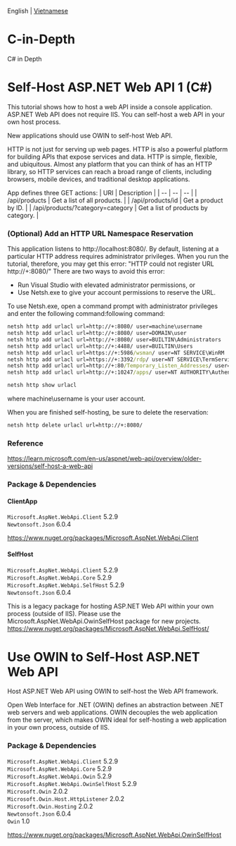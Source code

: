 English | [Vietnamese](./README_vi_VN.md)

# C-in-Depth
C# in Depth

# Self-Host ASP.NET Web API 1 (C#)

This tutorial shows how to host a web API inside a console application. ASP.NET Web API does not require IIS. You can self-host a web API in your own host process.

New applications should use OWIN to self-host Web API.

HTTP is not just for serving up web pages. HTTP is also a powerful platform for building APIs that expose services and data. HTTP is simple, flexible, and ubiquitous. Almost any platform that you can think of has an HTTP library, so HTTP services can reach a broad range of clients, including browsers, mobile devices, and traditional desktop applications.

App defines three GET actions:
| URI | Description |
| -- | -- | -- |
| /api/products | Get a list of all products. |
| /api/products/id | Get a product by ID. |
| /api/products/?category=category | Get a list of products by category. |

### (Optional) Add an HTTP URL Namespace Reservation

This application listens to http://localhost:8080/. By default, listening at a particular HTTP address requires administrator privileges. When you run the tutorial, therefore, you may get this error: "HTTP could not register URL http://+:8080/" There are two ways to avoid this error:

- Run Visual Studio with elevated administrator permissions, or
- Use Netsh.exe to give your account permissions to reserve the URL.

To use Netsh.exe, open a command prompt with administrator privileges and enter the following command:following command:

```bat
netsh http add urlacl url=http://+:8080/ user=machine\username
netsh http add urlacl url=http://+:8080/ user=DOMAIN\user
netsh http add urlacl url=http://+:8080/ user=BUILTIN\Administrators
netsh http add urlacl url=http://+:4488/ user=BUILTIN\Users
netsh http add urlacl url=https://+:5986/wsman/ user=NT SERVICE\WinRM
netsh http add urlacl url=https://+:3392/rdp/ user=NT SERVICE\TermService
netsh http add urlacl url=http://+:80/Temporary_Listen_Addresses/ user=\Everyone
netsh http add urlacl url=http://+:10247/apps/ user=NT AUTHORITY\Authenticated Users

netsh http show urlacl
```

where machine\username is your user account.

When you are finished self-hosting, be sure to delete the reservation:

```bat
netsh http delete urlacl url=http://+:8080/
```

### Reference
https://learn.microsoft.com/en-us/aspnet/web-api/overview/older-versions/self-host-a-web-api

### Package & Dependencies

#### ClientApp
`Microsoft.AspNet.WebApi.Client` 5.2.9  
`Newtonsoft.Json` 6.0.4

https://www.nuget.org/packages/Microsoft.AspNet.WebApi.Client

#### SelfHost
`Microsoft.AspNet.WebApi.Client` 5.2.9  
`Microsoft.AspNet.WebApi.Core` 5.2.9  
`Microsoft.AspNet.WebApi.SelfHost` 5.2.9  
`Newtonsoft.Json` 6.0.4

This is a legacy package for hosting ASP.NET Web API within your own process (outside of IIS). Please use the Microsoft.AspNet.WebApi.OwinSelfHost package for new projects.
https://www.nuget.org/packages/Microsoft.AspNet.WebApi.SelfHost/


# Use OWIN to Self-Host ASP.NET Web API

Host ASP.NET Web API using OWIN to self-host the Web API framework.

Open Web Interface for .NET (OWIN) defines an abstraction between .NET web servers and web applications. OWIN decouples the web application from the server, which makes OWIN ideal for self-hosting a web application in your own process, outside of IIS.

### Package & Dependencies
`Microsoft.AspNet.WebApi.Client` 5.2.9  
`Microsoft.AspNet.WebApi.Core` 5.2.9  
`Microsoft.AspNet.WebApi.Owin` 5.2.9  
`Microsoft.AspNet.WebApi.OwinSelfHost` 5.2.9  
`Microsoft.Owin` 2.0.2  
`Microsoft.Owin.Host.HttpListener` 2.0.2  
`Microsoft.Owin.Hosting` 2.0.2  
`Newtonsoft.Json` 6.0.4  
`Owin` 1.0

https://www.nuget.org/packages/Microsoft.AspNet.WebApi.OwinSelfHost